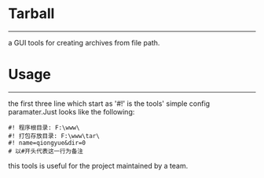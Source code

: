 Tarball
=======
- - -
a GUI tools for creating archives from file path.

Usage
=======
- - - 
the first three line which start as '#!' is the tools' simple config paramater.Just looks like the following:

    #! 程序根目录: F:\www\
    #! 打包存放目录: F:\www\tar\
    #! name=qiongyue&dir=0
    # 以#开头代表这一行为备注

this tools is useful for the project maintained by a team.
